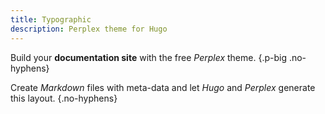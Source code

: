 ```yaml
---
title: Typographic
description: Perplex theme for Hugo
---
```


Build your **documentation site** with the free _Perplex_ theme.
{.p-big .no-hyphens}

Create _Markdown_ files with meta-data and let _Hugo_ and _Perplex_ generate this layout.
{.no-hyphens}
